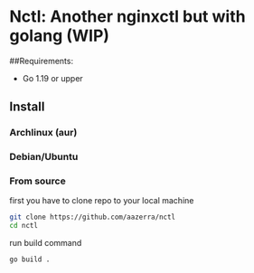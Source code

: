 # Nctl: Another nginxctl but with golang (WIP)

##Requirements:
- Go 1.19 or upper

## Install
### Archlinux (aur)
### Debian/Ubuntu
### From source
first you have to clone repo to your local machine
```bash
git clone https://github.com/aazerra/nctl
cd nctl
```
run build command
```bash
go build .
```

